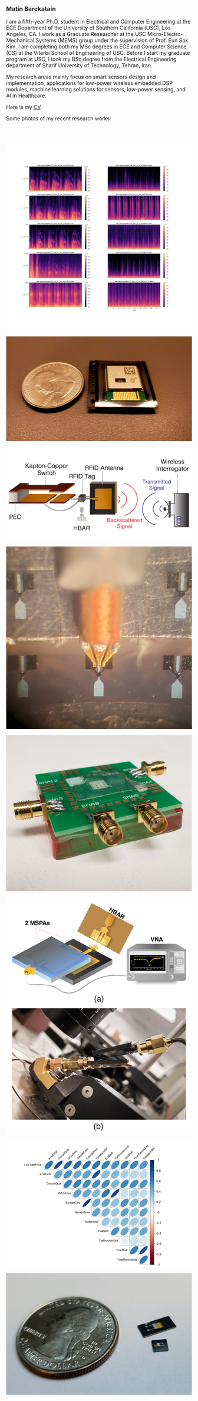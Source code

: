 






### Matin Barekatain

<!--
**matinak95/matinak95** is a ✨ _special_ ✨ repository because its `README.md` (this file) appears on your GitHub profile.

Here are some ideas to get you started:

- 🔭 I’m currently working on ...
- 🌱 I’m currently learning ...
- 👯 I’m looking to collaborate on ...
- 🤔 I’m looking for help with ...
- 💬 Ask me about ...
- 📫 How to reach me: ...
- 😄 Pronouns: ...
- ⚡ Fun fact: ...
-->


I am a fifth-year Ph.D. student in Electrical and Computer Engineering at the ECE Department of the University of Southern California (USC), Los Angeles, CA. 
I work as a Graduate Researcher at the USC Micro-Electro-Mechanical Systems (MEMS) group under the supervision of Prof. Eun Sok Kim. I am completing both my MSc degrees in ECE and Computer Science (CS) at the Viterbi School of Engineering of USC. Before I start my graduate program at USC, I took my BSc degree from the Electrical Engineering department of Sharif University of Technology, Tehran, Iran.

My research areas mainly focus on smart sensors design and implementation, applications for low-power wireless embedded DSP modules, machine learning solutions for sensors, low-power sensing, and AI in Healthcare.

Here is my [CV](Matin_Barekatain_CV.pdf).

Some photos of my recent research works:

<br/><br/>

![Lung Sound Wheezes](melSpec_pos_vs_neg_2022-03-10_18_44_01.348300_dpi300.png)

![BLE_Chipset](Cypress.jpg)

![Tamperdetection](Device_II.png)


![HBAR](HBAR.jpg)


![wirebond](wire-bond.jpg)


![MSPA](wireless_Setup.png)


![R_Plot](R_Plot.png)

![VEC](VEC.jpg)


